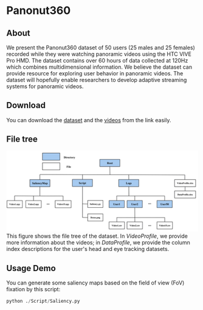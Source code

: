 # Panonut360

## About
We present the Panonut360 dataset of 50 users (25 males and 25 females) recorded while they were watching panoramic videos using the HTC VIVE Pro HMD. The dataset contains over 60 hours of data collected at 120Hz which combines multidimensional information. We believe the dataset can provide resource for exploring user behavior in panoramic videos. The dataset will hopefully enable researchers to develop adaptive streaming systems for panoramic videos.

## Download
You can download the [dataset](https://drive.google.com/drive/folders/1g85yjNeFpTD_R6mMyQk9hy7oQrWaRiE_)  and the [videos](https://drive.google.com/drive/folders/1Nmi7QxqnQ7srXQXIQxdYWd1PV72-WMHm) from the link easily.

## File tree
![alt text](img\filetree.png)
This figure shows the file tree of the dataset. In *VideoProfile*, we provide more information about the videos; in *DataProfile*, we provide the column index descriptions for the user's head and eye tracking datasets.

## Usage Demo
You can generate some saliency maps based on the field of view (FoV) fixation by this script:

```python
python ./Script/Saliency.py
```


